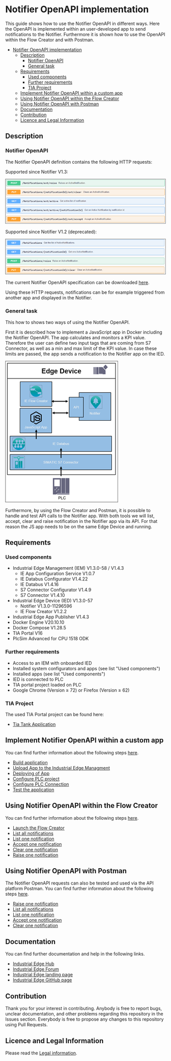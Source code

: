 # Notifier OpenAPI implementation

This guide shows how to use the Notifier OpenAPI in different ways. Here the OpenAPI is implemented within an user-developed app to send notifications to the Notifier. Furthermore it is shown how to use the OpenAPI within the Flow Creator and with Postman.

- [Notifier OpenAPI implementation](#notifier-openapi-implementation)
  - [Description](#description)
    - [Notifier OpenAPI](#notifier-openapi)
    - [General task](#general-task)
  - [Requirements](#requirements)
    - [Used components](#used-components)
    - [Further requirements](#further-requirements)
    - [TIA Project](#tia-project)
  - [Implement Notifier OpenAPI within a custom app](#implement-notifier-openapi-within-a-custom-app)
  - [Using Notifier OpenAPI within the Flow Creator](#using-notifier-openapi-within-the-flow-creator)
  - [Using Notifier OpenAPI with Postman](#using-notifier-openapi-with-postman)
  - [Documentation](#documentation)
  - [Contribution](#contribution)
  - [Licence and Legal Information](#licence-and-legal-information)

## Description

### Notifier OpenAPI

The Notifier OpenAPI definition contains the following HTTP requests:

Supported since Notifier V1.3:

![api-calls](docs/graphics/api_calls.png)

Supported since Notifier V1.2 (deprecated):

![api-calls-old](docs/graphics/api_calls_old.png)

The current Notifier OpenAPI specification can be downloaded [here](docs/Notifier%20OpenAPI.zip).

Using these HTTP requests, notifications can be for example triggered from another app and displayed in the Notifier.

### General task

This how to shows two ways of using the Notifier OpenAPI.

First it is described how to implement a JavaScript app in Docker including the Notifier OpenAPI. The app calculates and monitors a KPI value. Therefore the user can define two input tags that are coming from S7 Connector, as well as a min and max limit of the KPI value. In case these limits are passed, the app sends a notification to the Notifier app on the IED.

![overview](docs/graphics/overview.png)

Furthermore, by using the Flow Creator and Postman, it is possible to handle and test API calls to the Notifier app. With both tools we will list, accept, clear and raise notification in the Notifier app via its API. For that reason the JS app needs to be on the same Edge Device and running.

## Requirements

### Used components

- Industrial Edge Management (IEM) V1.3.0-58 / V1.4.3
  - IE App Configuration Service V1.0.7
  - IE Databus Configurator V1.4.22
  - IE Databus V1.4.16
  - S7 Connector Configurator V1.4.9
  - S7 Connector V1.4.10
- Industrial Edge Device (IED) V1.3.0-57
  - Notifier V1.3.0-11296596
  - IE Flow Creator V1.2.2
- Industrial Edge App Publisher V1.4.3
- Docker Engine V20.10.10
- Docker Compose V1.28.5
- TIA Portal V16
- PlcSim Advanced for CPU 1518 ODK

### Further requirements

- Access to an IEM with onboarded IED
- Installed system configurators and apps (see list "Used components")
- Installed apps (see list "Used components")
- IED is connected to PLC
- TIA portal project loaded on PLC
- Google Chrome (Version ≥ 72) or Firefox (Version ≥ 62)

### TIA Project

The used TIA Portal project can be found here:

- [Tia Tank Application](https://github.com/industrial-edge/miscellaneous/tree/main/tank%20application)

## Implement Notifier OpenAPI within a custom app

You can find further information about the following steps [here](docs/Installation.md).

- [Build application](docs/Installation.md#build-application)
- [Upload  App to the Industrial Edge Managment](docs/Installation.md#upload--app-to-the-industrial-edge-managment)
- [Deploying of App](docs/Installation.md#deploying-of-app)
- [Configure PLC project](docs/Installation.md#configure-plc-project)
- [Configure PLC Connection](docs/Installation.md#configure-plc-connection)
- [Test the application](docs/Installation.md#test-the-application)

## Using Notifier OpenAPI within the Flow Creator

You can find further information about the following steps [here](docs/FlowCreator.md).

- [Launch the Flow Creator](docs/FlowCreator.md#launch-the-flow-creator)
- [List all notifications](docs/FlowCreator.md#list-all-notifications)
- [List one notification](docs/FlowCreator.md#list-one-notification)
- [Accept one notification](docs/FlowCreator.md#accept-one-notification)
- [Clear one notification](docs/FlowCreator.md#clear-one-notification)
- [Raise one notification](docs/FlowCreator.md#raise-one-notification)

## Using Notifier OpenAPI with Postman

The Notifier OpenAPI requests can also be tested and used via the API platform Postman.
You can find further information about the following steps [here](docs/Postman.md).

- [Raise one notification](docs/Postman.md#raise-one-notification)
- [List all notifications](docs/Postman.md#list-all-notifications)
- [List one notification](docs/Postman.md#list-one-notification)
- [Accept one notification](docs/Postman.md#accept-one-notification)
- [Clear one notification](docs/Postman.md#clear-one-notification)

## Documentation

You can find further documentation and help in the following links.

- [Industrial Edge Hub](https://iehub.eu1.edge.siemens.cloud/#/documentation)
- [Industrial Edge Forum](https://www.siemens.com/industrial-edge-forum)
- [Industrial Edge landing page](https://new.siemens.com/global/en/products/automation/topic-areas/industrial-edge/simatic-edge.html)
- [Industrial Edge GitHub page](https://github.com/industrial-edge)
  
## Contribution

Thank you for your interest in contributing. Anybody is free to report bugs, unclear documentation, and other problems regarding this repository in the Issues section. Everybody is free to propose any changes to this repository using Pull Requests.

## Licence and Legal Information

Please read the [Legal information](LICENSE.md).
